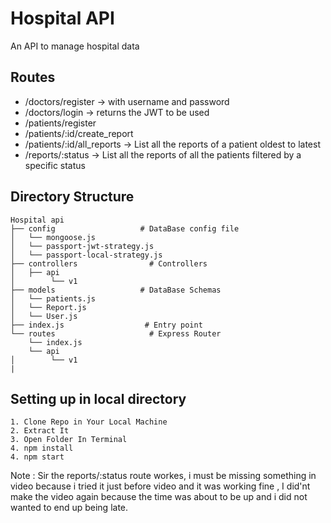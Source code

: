 # Hospital API
An API to manage hospital data 
## Routes 
- /doctors/register → with username and password
- /doctors/login → returns the JWT to be used
- /patients/register
- /patients/:id/create_report 
- /patients/:id/all_reports → List all the reports of a patient oldest to latest
- /reports/:status → List all the reports of all the patients filtered by a specific status
## Directory Structure
```
Hospital api
├── config                   # DataBase config file
│   └── mongoose.js
│   └── passport-jwt-strategy.js
│   └── passport-local-strategy.js
├── controllers                # Controllers
│   ├── api
│        └── v1
├── models                   # DataBase Schemas
│   └── patients.js
│   └── Report.js
│   └── User.js
├── index.js                  # Entry point
└── routes                     # Express Router
    └── index.js
    └── api
│        └── v1
|
```
## Setting up in local directory
```
1. Clone Repo in Your Local Machine
2. Extract It
3. Open Folder In Terminal 
4. npm install 
4. npm start 
```

Note :  Sir the reports/:status route workes, i must be missing something in video because i tried it just before video and it was working fine , I did'nt make the video again because the time was about to be up and i did not wanted to end up being late.
